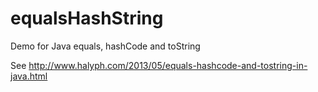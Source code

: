 equalsHashString
================

Demo for Java equals, hashCode and toString
 
See http://www.halyph.com/2013/05/equals-hashcode-and-tostring-in-java.html
